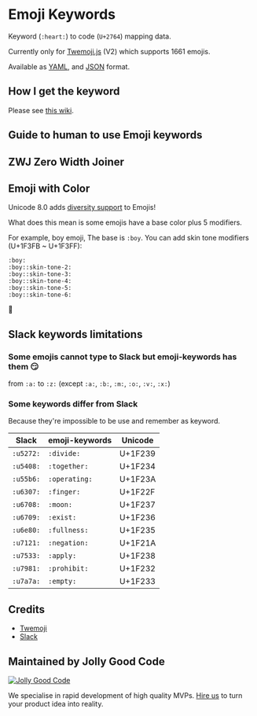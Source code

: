 # Emoji Keywords

Keyword (`:heart:`) to code (`U+2764`) mapping data.

Currently only for [Twemoji.js](https://github.com/twitter/twemoji) (V2) which supports 1661 emojis.

Available as [YAML](/twemoji/v2/keywords.yaml), and [JSON](/twemoji/v2/keywords.json) format.

## How I get the keyword

Please see [this wiki](https://github.com/jollygoodcode/emoji-keywords/wiki/How-I-get-the-keyword).

## Guide to human to use Emoji keywords

## ZWJ Zero Width Joiner

## Emoji with Color

Unicode 8.0 adds [diversity support](http://unicode.org/reports/tr51/#Diversity) to Emojis!

What does this mean is some emojis have a base color plus 5 modifiers.

For example, boy emoji, The base is `:boy`. You can add skin tone modifiers (U+1F3FB ~ U+1F3FF):

```
:boy:
:boy::skin-tone-2:
:boy::skin-tone-3:
:boy::skin-tone-4:
:boy::skin-tone-5:
:boy::skin-tone-6:
```

:man:

## Slack keywords limitations

### Some emojis cannot type to Slack but emoji-keywords has them :smirk:

from `:a:` to `:z:` (except `:a:`, `:b:`, `:m:`, `:o:`, `:v:`, `:x:`)

### Some keywords differ from Slack

Because they're impossible to be use and remember as keyword.

| Slack     | emoji-keywords | Unicode |
| --------- | -------------- | ------- |
| `:u5272:` | `:divide:`     | U+1F239 |
| `:u5408:` | `:together:`   | U+1F234 |
| `:u55b6:` | `:operating:`  | U+1F23A |
| `:u6307:` | `:finger:`     | U+1F22F |
| `:u6708:` | `:moon:`       | U+1F237 |
| `:u6709:` | `:exist:`      | U+1F236 |
| `:u6e80:` | `:fullness:`   | U+1F235 |
| `:u7121:` | `:negation:`   | U+1F21A |
| `:u7533:` | `:apply:`      | U+1F238 |
| `:u7981:` | `:prohibit:`   | U+1F232 |
| `:u7a7a:` | `:empty:`      | U+1F233 |

## Credits

- [Twemoji](https://github.com/twitter/twemoji)
- [Slack](https://slack.com)

## Maintained by Jolly Good Code

[![Jolly Good Code](https://cloud.githubusercontent.com/assets/1000669/9362336/72f9c406-46d2-11e5-94de-5060e83fcf83.jpg)](http://www.jollygoodcode.com)

We specialise in rapid development of high quality MVPs. [Hire us](http://www.jollygoodcode.com/#get-in-touch) to turn your product idea into reality.
